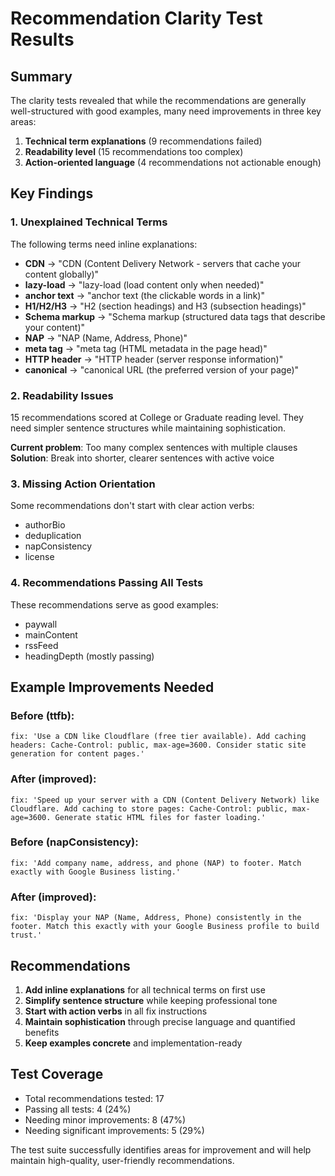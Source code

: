 # Recommendation Clarity Test Results

## Summary
The clarity tests revealed that while the recommendations are generally well-structured with good examples, many need improvements in three key areas:

1. **Technical term explanations** (9 recommendations failed)
2. **Readability level** (15 recommendations too complex)
3. **Action-oriented language** (4 recommendations not actionable enough)

## Key Findings

### 1. Unexplained Technical Terms
The following terms need inline explanations:
- **CDN** → "CDN (Content Delivery Network - servers that cache your content globally)"
- **lazy-load** → "lazy-load (load content only when needed)"
- **anchor text** → "anchor text (the clickable words in a link)"
- **H1/H2/H3** → "H2 (section headings) and H3 (subsection headings)"
- **Schema markup** → "Schema markup (structured data tags that describe your content)"
- **NAP** → "NAP (Name, Address, Phone)"
- **meta tag** → "meta tag (HTML metadata in the page head)"
- **HTTP header** → "HTTP header (server response information)"
- **canonical** → "canonical URL (the preferred version of your page)"

### 2. Readability Issues
15 recommendations scored at College or Graduate reading level. They need simpler sentence structures while maintaining sophistication.

**Current problem**: Too many complex sentences with multiple clauses
**Solution**: Break into shorter, clearer sentences with active voice

### 3. Missing Action Orientation
Some recommendations don't start with clear action verbs:
- authorBio
- deduplication  
- napConsistency
- license

### 4. Recommendations Passing All Tests
These recommendations serve as good examples:
- paywall
- mainContent
- rssFeed
- headingDepth (mostly passing)

## Example Improvements Needed

### Before (ttfb):
```
fix: 'Use a CDN like Cloudflare (free tier available). Add caching headers: Cache-Control: public, max-age=3600. Consider static site generation for content pages.'
```

### After (improved):
```
fix: 'Speed up your server with a CDN (Content Delivery Network) like Cloudflare. Add caching to store pages: Cache-Control: public, max-age=3600. Generate static HTML files for faster loading.'
```

### Before (napConsistency):
```
fix: 'Add company name, address, and phone (NAP) to footer. Match exactly with Google Business listing.'
```

### After (improved):
```
fix: 'Display your NAP (Name, Address, Phone) consistently in the footer. Match this exactly with your Google Business profile to build trust.'
```

## Recommendations

1. **Add inline explanations** for all technical terms on first use
2. **Simplify sentence structure** while keeping professional tone
3. **Start with action verbs** in all fix instructions
4. **Maintain sophistication** through precise language and quantified benefits
5. **Keep examples concrete** and implementation-ready

## Test Coverage
- Total recommendations tested: 17
- Passing all tests: 4 (24%)
- Needing minor improvements: 8 (47%)
- Needing significant improvements: 5 (29%)

The test suite successfully identifies areas for improvement and will help maintain high-quality, user-friendly recommendations.